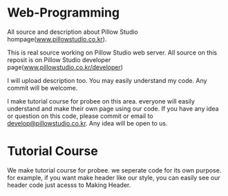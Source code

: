 # Web-Programming
All source and description about Pillow Studio hompage(www.pillowstudio.co.kr).

This is real source working on Pillow Studio web server. All source on this reposit is on Pillow Studio developer page(www.pillowstudio.co.kr/developer) 

I will upload description too. You may easily understand my code.
Any commit will be welcome.

I make tutorial course for probee on this area. everyone will easily understand and make their own page using our code. If you have any idea or question on this code, please commit or email to develop@pillowstudio.co.kr. Any idea will be open to us.

# Tutorial Course
We make tutorial course for probee. we seperate code for its own purpose. for example, if you want make header like our style, you can easily see our header code just acesss to Making Header.
